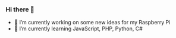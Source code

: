 ### Hi there 👋

<!--
**pboy0442/pboy0442** is a ✨ _special_ ✨ repository because its `README.md` (this file) appears on your GitHub profile.
The emoji cheat sheet: https://www.webfx.com/tools/emoji-cheat-sheet/

Here are some ideas to get you started:
- 🔭 I’m currently working on ...
- 🌱 I’m currently learning ...
- 👯 I’m looking to collaborate on ...
- 🤔 I’m looking for help with ...
- 💬 Ask me about ...
- 📫 How to reach me: ...
- 😄 Pronouns: ...
- ⚡ Fun fact: ...
-->

- :strawberry: I’m currently working on some new ideas for my Raspberry Pi
- :eyes: I’m currently learning JavaScript, PHP, Python, C#
